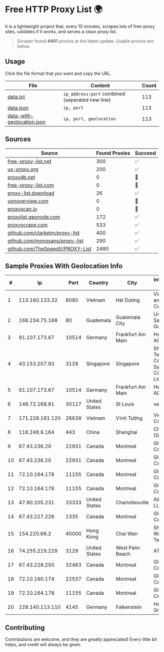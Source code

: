 
# Free HTTP Proxy List 🌍

It is a lightweight project that, every 10 minutes, scrapes lots of free-proxy sites, validates if it works, and serves a clean proxy list.


> Scraper found **4401** proxies at the latest update. Usable proxies are below.

## Usage

Click the file format that you want and copy the URL.


|File|Content|Count|
|----|-------|-----|
|[data.txt](https://raw.githubusercontent.com/themiralay/Proxy-List-World/master/data.txt)|`ip_address:port` combined (seperated new line)|113|
|[data.json](https://raw.githubusercontent.com/themiralay/Proxy-List-World/master/data.json)|`ip, port`|113|
|[data-with-geolocation.json](https://raw.githubusercontent.com/themiralay/Proxy-List-World/master/data-with-geolocation.json)|`ip, port, geolocation`|113|

## Sources

|Source|Found Proxies|Succeed|
|------|-------------|-------|
|[free-proxy-list.net](https://free-proxy-list.net)|300|✅|
|[us-proxy.org](https://www.us-proxy.org)|200|✅|
|[proxydb.net](http://proxydb.net)|0|🚫|
|[free-proxy-list.com](https://free-proxy-list.com/?page=&port=&type%5B%5D=http&type%5B%5D=https&up_time=0&search=Search)|0|🚫|
|[proxy-list.download](https://www.proxy-list.download/HTTP)|26|✅|
|[vpnoverview.com](https://vpnoverview.com/privacy/anonymous-browsing/free-proxy-servers)|0|🚫|
|[proxyscan.io](https://www.proxyscan.io)|0|🚫|
|[proxylist.geonode.com](https://proxylist.geonode.com/api/proxy-list?limit=300&page=1&sort_by=lastChecked&sort_type=desc&protocols=http,https)|172|✅|
|[proxyscrape.com](https://api.proxyscrape.com/v2/?request=displayproxies&protocol=http&timeout=10000&country=all&ssl=all&anonymity=all)|533|✅|
|[github.com/clarketm/proxy-list](https://raw.githubusercontent.com/clarketm/proxy-list/master/proxy-list-raw.txt)|400|✅|
|[github.com/monosans/proxy-list](https://raw.githubusercontent.com/monosans/proxy-list/main/proxies/http.txt)|290|✅|
|[github.com/TheSpeedX/PROXY-List](https://raw.githubusercontent.com/TheSpeedX/PROXY-List/master/http.txt)|2480|✅|


## Sample Proxies With Geolocation Info

|#|Ip|Port|Country|City|Internet Service Provider|
|-|--|----|-------|----|-------------------------|
|1|113.160.133.32|8080|Vietnam|Hải Dương|VietNam Post and Telecom Corporation|
|2|168.234.75.168|80|Guatemala|Guatemala City|Universidad de San Carlos de Guatemala|
|3|91.107.173.67|10514|Germany|Frankfurt Am Main|Hetzner Online AG|
|4|43.153.207.93|3128|Singapore|Singapore|Shenzhen Tencent Computer Systems Company Limited|
|5|91.107.173.67|10514|Germany|Frankfurt Am Main|Hetzner Online AG|
|6|148.72.168.81|30127|United States|St Louis|velia.net|
|7|171.228.181.120|26639|Vietnam|Vĩnh Tường|Viettel Corporation|
|8|116.246.9.164|443|China|Shanghai|China Telecom (Group)|
|9|67.43.236.20|22931|Canada|Montreal|GloboTech Communications|
|10|67.43.236.20|22931|Canada|Montreal|GloboTech Communications|
|11|72.10.164.178|11155|Canada|Montreal|GloboTech Communications|
|12|72.10.164.178|11155|Canada|Montreal|GloboTech Communications|
|13|47.90.205.231|33333|United States|Charlottesville|Alibaba.com LLC|
|14|67.43.227.226|1335|Canada|Montreal|GloboTech Communications|
|15|154.220.66.2|40000|Hong Kong|Chai Wan|Shenzhen Wanghu Technology Co|
|16|74.255.219.229|3129|United States|West Palm Beach|AT&T Corp.|
|17|67.43.228.250|32463|Canada|Montreal|GloboTech Communications|
|18|72.10.160.174|22537|Canada|Montreal|GloboTech Communications|
|19|72.10.164.178|11155|Canada|Montreal|GloboTech Communications|
|20|128.140.113.110|4145|Germany|Falkenstein|Hetzner Online GmbH|



## Contributing

Contributions are welcome, and they are greatly appreciated! Every
little bit helps, and credit will always be given.

